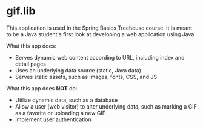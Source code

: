 # gif.lib
This application is used in the Spring Basics Treehouse course. It is meant to be a Java student's first look at developing a web application using Java.

What this app does:

- Serves dynamic web content according to URL, including index and detail pages
- Uses an underlying data source (static, Java data)
- Serves static assets, such as images, fonts, CSS, and JS

What this app does **NOT** do:

- Utilize dynamic data, such as a database
- Allow a user (web visitor) to alter underlying data, such as marking a GIF as a favorite or uploading a new GIF
- Implement user authentication